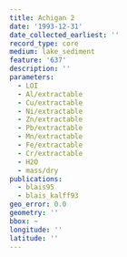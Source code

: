 ```yaml
---
title: Achigan 2
date: '1993-12-31'
date_collected_earliest: ''
record_type: core
medium: lake_sediment
feature: '637'
description: ''
parameters:
  - LOI
  - Al/extractable
  - Cu/extractable
  - Ni/extractable
  - Zn/extractable
  - Pb/extractable
  - Mn/extractable
  - Fe/extractable
  - Cr/extractable
  - H2O
  - mass/dry
publications:
  - blais95
  - blais_kalff93
geo_error: 0.0
geometry: ''
bbox: ~
longitude: ''
latitude: ''
---
```

